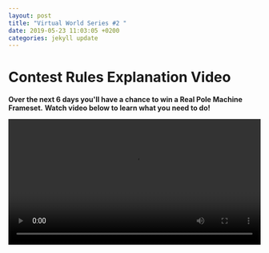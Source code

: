 ```yaml
---
layout: post
title: "Virtual World Series #2 "
date: 2019-05-23 11:03:05 +0200
categories: jekyll update
---
```


# Contest Rules Explanation Video

**Over the next 6 days you'll have a chance to win a Real Pole Machine Frameset.**
**Watch video below to learn what you need to do!**

<video width="100%" controls>
  <source src="https://storage.googleapis.com/bike2-m6-data/SpecialEvents/VWS%232%20IG%20RULES%20MUSIC.mp4"
    type="video/mp4">
</video>
